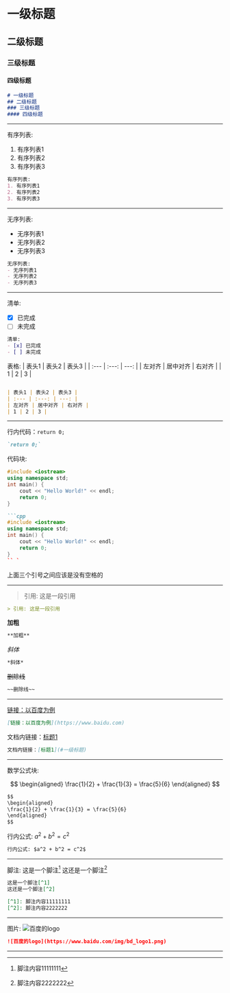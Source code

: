 # 一级标题
## 二级标题
### 三级标题
#### 四级标题
```markdown
# 一级标题
## 二级标题
### 三级标题
#### 四级标题
```

---

有序列表:
1. 有序列表1
2. 有序列表2
3. 有序列表3
```markdown
有序列表:
1. 有序列表1
2. 有序列表2
3. 有序列表3
```

---

无序列表:
- 无序列表1
- 无序列表2
- 无序列表3
```markdown
无序列表:
- 无序列表1
- 无序列表2
- 无序列表3
```

---

清单:
- [x] 已完成
- [ ] 未完成
``` markdown
清单:
- [x] 已完成
- [ ] 未完成
```

表格:
| 表头1 | 表头2 | 表头3 |
| :--- | :---: | ---: |
| 左对齐 | 居中对齐 | 右对齐 |
| 1 | 2 | 3 |
``` markdown

| 表头1 | 表头2 | 表头3 |
| :--- | :---: | ---: |
| 左对齐 | 居中对齐 | 右对齐 |
| 1 | 2 | 3 |
```

---

行内代码：`return 0;`
``` markdown
`return 0;`
```

代码块:
```cpp
#include <iostream>
using namespace std;
int main() {
    cout << "Hello World!" << endl;
    return 0;
}
```
```markdown
```cpp
#include <iostream>
using namespace std;
int main() {
    cout << "Hello World!" << endl;
    return 0;
}
`` `
```
上面三个引号之间应该是没有空格的

---

> 引用: 这是一段引用
``` markdown
> 引用: 这是一段引用
```

**加粗**
``` markdown
**加粗**
```

*斜体*
``` markdown
*斜体*
```

~~删除线~~
``` markdown
~~删除线~~
```

---

[链接：以百度为例](https://www.baidu.com)
``` markdown
[链接：以百度为例](https://www.baidu.com)
```

文档内链接：[标题1](#一级标题)
``` markdown
文档内链接：[标题1](#一级标题)
```

---

数学公式块:

$$
\begin{aligned}
\frac{1}{2} + \frac{1}{3} = \frac{5}{6}
\end{aligned}
$$
``` markdown
$$
\begin{aligned}
\frac{1}{2} + \frac{1}{3} = \frac{5}{6}
\end{aligned}
$$
```

行内公式: $a^2 + b^2 = c^2$
``` markdown
行内公式: $a^2 + b^2 = c^2$
```

---

脚注:
这是一个脚注[^1]
这还是一个脚注[^2]

[^1]: 脚注内容11111111
[^2]: 脚注内容2222222

``` markdown
这是一个脚注[^1]
这还是一个脚注[^2]

[^1]: 脚注内容11111111
[^2]: 脚注内容2222222
```

---

图片:
![百度的logo](https://www.baidu.com/img/bd_logo1.png)
``` markdown
![百度的logo](https://www.baidu.com/img/bd_logo1.png)
```

---
